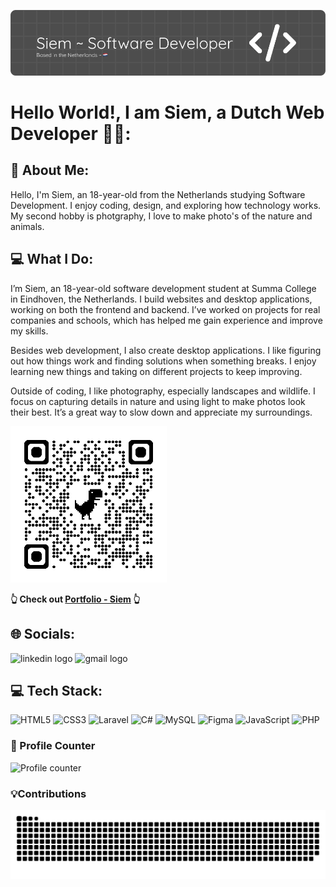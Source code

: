 ![Profile Banner](https://github.com/Siemsie69/Siemsie69/raw/main/profile-banner.png)

# Hello World!, I am Siem, a Dutch Web Developer 👋🏼:

## 💫 About Me:
<p>Hello, I'm Siem, an 18-year-old from the Netherlands studying Software Development. I enjoy coding, design, and exploring how technology works. My second hobby is photgraphy, I love to make photo's of the nature and animals.</p> 

## 💻 What I Do:
<p>I’m Siem, an 18-year-old software development student at Summa College in Eindhoven, the Netherlands. I build websites and desktop applications, working on both the frontend and backend. I’ve worked on projects for real companies and schools, which has helped me gain experience and improve my skills.</p> 
<p>Besides web development, I also create desktop applications. I like figuring out how things work and finding solutions when something breaks. I enjoy learning new things and taking on different projects to keep improving.</p>
<p>Outside of coding, I like photography, especially landscapes and wildlife. I focus on capturing details in nature and using light to make photos look their best. It’s a great way to slow down and appreciate my surroundings.</p> 

<img src="https://github.com/Siemsie69/Siemsie69/raw/main/qrcode_siemvanbree.nl.png" alt="QR Code for siemvanbree.nl" width="250"/>

<p><strong>👆 Check out <a href="https://www.siemvanbree.nl">Portfolio - Siem</a> 👆</strong></p>

## 🌐 Socials:
<div align="left">
  <img src="https://img.shields.io/static/v1?message=LinkedIn&logo=linkedin&label=&color=0077B5&logoColor=white&labelColor=&style=for-the-badge" height="35" alt="linkedin logo"  />
  <img src="https://img.shields.io/static/v1?message=Gmail&logo=gmail&label=&color=D14836&logoColor=white&labelColor=&style=for-the-badge" height="35" alt="gmail logo"  />
</div>

## 💻 Tech Stack:
![HTML5](https://img.shields.io/badge/html5-%23E34F26.svg?style=for-the-badge&logo=html5&logoColor=white)
![CSS3](https://img.shields.io/badge/css3-%231572B6.svg?style=for-the-badge&logo=css3&logoColor=white) 
![Laravel](https://img.shields.io/badge/laravel-%23FF2D20.svg?style=for-the-badge&logo=laravel&logoColor=white) 
![C#](https://img.shields.io/badge/c%23-%23239120.svg?style=for-the-badge&logo=csharp&logoColor=white) 
![MySQL](https://img.shields.io/badge/mysql-4479A1.svg?style=for-the-badge&logo=mysql&logoColor=white) 
![Figma](https://img.shields.io/badge/figma-%23F24E1E.svg?style=for-the-badge&logo=figma&logoColor=white)
![JavaScript](https://img.shields.io/badge/javascript-%23323330.svg?style=for-the-badge&logo=javascript&logoColor=%23F7DF1E) 
![PHP](https://img.shields.io/badge/php-%23777BB4.svg?style=for-the-badge&logo=php&logoColor=white) 

### 👀 Profile Counter
<img src="https://profile-counter.glitch.me/Siemsie69/count.svg?" alt="Profile counter" />

### 💡Contributions 
<picture>
  <source media="(prefers-color-scheme: dark)" srcset="https://raw.githubusercontent.com/Siemsie69/Siemsie69/output/github-snake-dark.svg" />
  <source media="(prefers-color-scheme: light)" srcset="https://raw.githubusercontent.com/Siemsie69/Siemsie69/output/github-snake.svg" />
  <img alt="github-snake" src="https://raw.githubusercontent.com/Siemsie69/Siemsie69/output/github-snake.svg" />
</picture>
